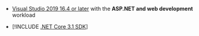* [Visual Studio 2019 16.4 or later](https://visualstudio.microsoft.com/downloads/?utm_medium=microsoft&utm_source=docs.microsoft.com&utm_campaign=inline+link&utm_content=download+vs2019) with the **ASP.NET and web development** workload

* [!INCLUDE [.NET Core 3.1 SDK](~/includes/3.1-SDK.md)]
